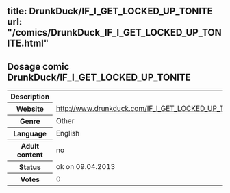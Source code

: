title: DrunkDuck/IF_I_GET_LOCKED_UP_TONITE
url: "/comics/DrunkDuck_IF_I_GET_LOCKED_UP_TONITE.html"
---
Dosage comic DrunkDuck/IF_I_GET_LOCKED_UP_TONITE
-----------------------------------------

<table class="comicinfo">
<tr>
<th>Description</th><td></td>
</tr>
<tr>
<th>Website</th><td><a href="http://www.drunkduck.com/IF_I_GET_LOCKED_UP_TONITE/">http://www.drunkduck.com/IF_I_GET_LOCKED_UP_TONITE/</a></td>
</tr>
<tr>
<th>Genre</th><td>Other</td>
</tr>
<tr>
<th>Language</th><td>English</td>
</tr>
<tr>
<th>Adult content</th><td>no</td>
</tr>
<tr>
<th>Status</th><td>ok on 09.04.2013</td>
</tr>
<tr>
<th>Votes</th><td>0</div></td>
</tr>
</table>
